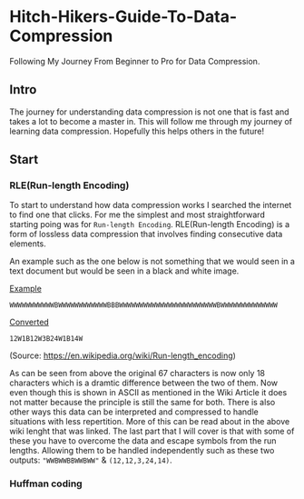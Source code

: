 # Hitch-Hikers-Guide-To-Data-Compression
Following My Journey From Beginner to Pro for Data Compression.

## Intro 
The journey for understanding data compression is not one that is fast and takes a lot to become a master in. This will follow me through my journey of learning data compression. Hopefully this helps others in the future!

## Start 
### RLE(Run-length Encoding)
To start to understand how data compression works I searched the internet to find one that clicks. For me the simplest and most straightforward starting poing was for `Run-length Encoding`. RLE(Run-length Encoding) is a form of lossless data compression that involves finding consecutive data elements. 

An example such as the one below is not something that we would seen in a text document but would be seen in a black and white image.

<ins> Example </ins> 
```
WWWWWWWWWWWBWWWWWWWWWWWWBBBWWWWWWWWWWWWWWWWWWWWWWWWBWWWWWWWWWWWWWW
```

<ins> Converted </ins>
```
12W1B12W3B24W1B14W
```

(Source: https://en.wikipedia.org/wiki/Run-length_encoding)

As can be seen from above the original 67 characters is now only 18 characters which is a dramtic difference between the two of them. Now even though this is shown in ASCII as mentioned in the Wiki Article it does not matter because the principle is still the same for both. There is also other ways this data can be interpreted and compressed to handle situations with less repertition. More of this can be read about in the above wiki lenght that was linked. The last part that I will cover is that with some of these you have to overcome the data and escape symbols from the run lengths. Allowing them to be handled independently such as these two outputs: `"WWBWWBBWWBWW"` & `(12,12,3,24,14)`. 

### Huffman coding
